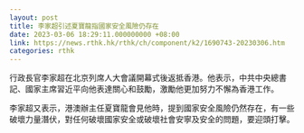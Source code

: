 ```yaml
---
layout: post
title: 李家超引述夏寶龍指國家安全風險仍存在
date: 2023-03-06 18:29:11.000000000 +08:00
link: https://news.rthk.hk/rthk/ch/component/k2/1690743-20230306.htm
categories: rthk
---
```


行政長官李家超在北京列席人大會議開幕式後返抵香港。他表示，中共中央總書記、國家主席習近平向他表達關心和鼓勵，激勵他更加努力不懈為香港工作。

李家超又表示，港澳辦主任夏寶龍會見他時，提到國家安全風險仍然存在，有一些破壞力量潛伏，對任何破壞國家安全或破壞社會安寧及安全的問題，要迎頭打擊。
